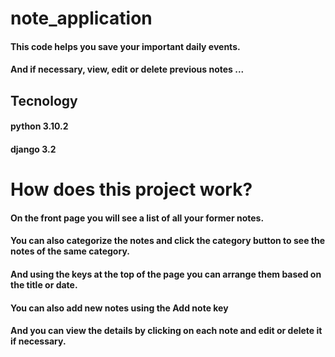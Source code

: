 # note_application
#### This code helps you save your important daily events.
#### And if necessary, view, edit or delete previous notes ...

## Tecnology
#### python 3.10.2
#### django 3.2

# How does this project work?
#### On the front page you will see a list of all your former notes.
#### You can also categorize the notes and click the category button to see the notes of the same category.
#### And using the keys at the top of the page you can arrange them based on the title or date.
#### You can also add new notes using the Add note key
#### And you can view the details by clicking on each note and edit or delete it if necessary.
